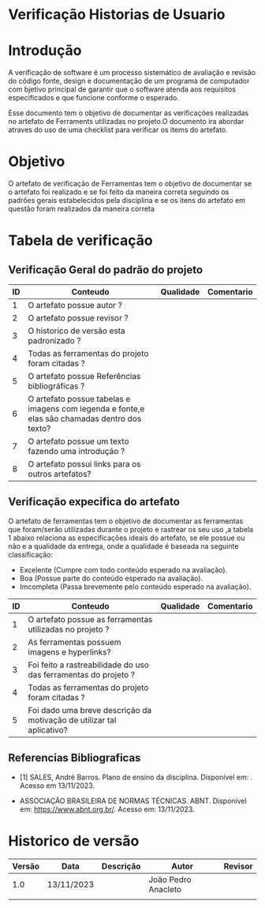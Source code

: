 # Verificação Historias de Usuario

# Introdução

A verificação de software é um processo sistemático de avaliação e revisão do código fonte, design e documentação de um programa de computador com bjetivo principal de garantir que o software atenda aos requisitos especificados e que funcione conforme o esperado. 

Esse documento tem o objetivo de documentar as verificações realizadas no artefato de Ferraments utilizadas no projeto.O documento ira abordar atraves do uso de uma checklist para verificar os items do artefato.

# Objetivo

O artefato de verificação de Ferramentas tem o objetivo de documentar se o artefato foi realizado e se foi feito da maneira correta seguindo os padrões gerais estabelecidos pela disciplina e se os itens do artefato em questão foram realizados da maneira correta

# Tabela de verificação

## Verificação Geral do padrão do projeto

| ID | Conteudo                                                                                      | Qualidade | Comentario |
|----|-----------------------------------------------------------------------------------------------|-----------|------------|
| 1  | O artefato possue autor ?                                                                     |           |            |
| 2  | O artefato possue revisor ?                                                                   |           |            |
| 3  | O historico de versão esta padronizado ?                                                      |           |            |
| 4  | Todas as ferramentas do projeto foram citadas ?                                               |           |            |
| 5  | O artefato possue Referências bibliográficas ?                                                |           |            |
| 6  | O artefato possue tabelas e imagens com legenda e fonte,e elas são chamadas dentro dos texto? |           |            |
| 7  | O artefato possue um texto fazendo uma introdução ?                                           |           |            |
| 8  | O artefato possui links para os outros artefatos?                                             |           |            |

## Verificação expecifica do artefato

O artefato de ferramentas tem o objetivo de documentar as ferramentas que foram/serão utilizadas durante o projeto e rastrear os seu uso ,a tabela 1 abaixo relaciona as especificações ideais do artefato, se ele possue ou não e a qualidade da entrega, onde a qualidade é baseada na seguinte classificação:

- Excelente (Cumpre com todo conteúdo esperado na avaliação).
- Boa (Possue parte do conteúdo esperado na avaliação).
- Imcompleta (Passa brevemente pelo conteúdo esperado na avaliação).

| ID | Conteudo                                                              | Qualidade | Comentario |
|----|-----------------------------------------------------------------------|-----------|------------|
| 1  | O artefato possue as ferramentas utilizadas no projeto ?              |           |            |
| 2  | As ferramentas possuem imagens e hyperlinks?                          |           |            |
| 3  | Foi feito a rastreabilidade do uso das ferramentas do projeto ?       |           |            |
| 4  | Todas as ferramentas do projeto foram citadas ?                       |           |            |
| 5  | Foi dado uma breve descrição da motivação de utilizar tal aplicativo? |           |            |

## Referencias Bibliograficas

- [1] SALES, André Barros. Plano de ensino da disciplina. Disponível em: . Acesso em 13/11/2023.

- ASSOCIAÇÃO BRASILEIRA DE NORMAS TÉCNICAS. ABNT. Disponível em: https://www.abnt.org.br/. Acesso em: 13/11/2023.

# Historico de versão

| Versão | Data       | Descrição | Autor               | Revisor |
|--------|------------|-----------|---------------------|---------|
| 1.0    | 13/11/2023 |           | João Pedro Anacleto |         |
|        |            |           |                     |         |